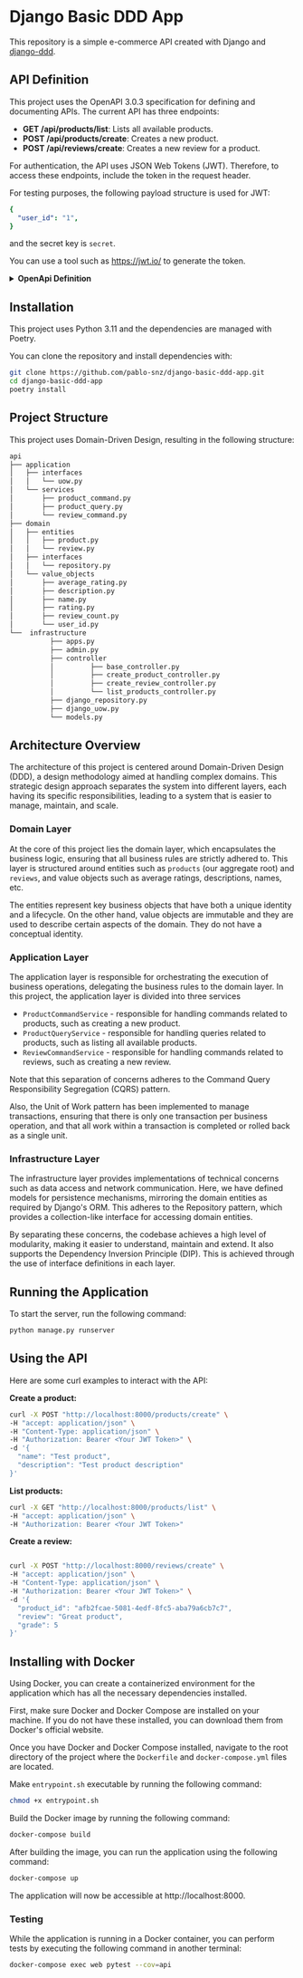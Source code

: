 # Django Basic DDD App

This repository is a simple e-commerce API created with Django and [django-ddd](https://github.com/jdiazromeral/django-ddd).

## API Definition

This project uses the OpenAPI 3.0.3 specification for defining and documenting APIs. The current API has three endpoints:

- **GET /api/products/list**: Lists all available products. 
- **POST /api/products/create**: Creates a new product. 
- **POST /api/reviews/create**: Creates a new review for a product.

For authentication, the API uses JSON Web Tokens (JWT). Therefore, to access these endpoints, include the token in the request header.

For testing purposes, the following payload structure is used for JWT:

```yaml
{
  "user_id": "1",
}
```
and the secret key is `secret`.

You can use a tool such as https://jwt.io/ to generate the token.

<details>
<summary><strong> OpenApi Definition </strong></summary>

```yaml
openapi: 3.0.3
info:
  title: DBDA - OpenAPI 3.0
  description: Basic API
  version: 0.1.0

servers:
  - url: localhost:8080
tags:
  - name: Products
    description: Our e-commerce products
  - name: Reviews
    description: Our e-commerce product's reviews

paths:
  /api/products/create:
    post:
      tags:
        - Products
      summary: Add a new product to the store
      operationId: addProduct
      security:
        - bearerAuth: [] 
      requestBody:
        description: Create a new product in the store
        content:
          application/json:
            schema:
              $ref: '#/components/schemas/Product'
        required: true
      responses:
        '200':
          description: Successful operation
          content:
            application/json:
              schema:
                $ref: '#/components/schemas/PostResponse'          
        '405':
          description: Invalid input
        '401':
          description: Unauthorized

  /api/products/list:
    get:
      tags:
        - Products
      summary: List all available products
      operationId: listProducts
      security:
        - bearerAuth: [] 
      responses:
        '200':
          description: Successful operation
          content:
            application/json:
              schema:
                type: array
                items:
                  $ref: '#/components/schemas/ProductList'          
        '404':
          description: Not Found
          
  /api/reviews/create:
    post:
      tags:
        - Reviews
      summary: Add a new review for a product
      operationId: addReview
      security:
        - bearerAuth: [] 
      requestBody:
        description: Create a new review for a product
        content:
          application/json:
            schema:
              $ref: '#/components/schemas/Review'
        required: true
      responses:
        '200':
          description: Successful operation
          content:
            application/json:
              schema:
                $ref: '#/components/schemas/PostResponse'          
        '405':
          description: Invalid input
        '403':
          description: Forbidden

components:
  schemas:
  
    Review:
      required:
        - product_id
        - review
        - grade
      type: object
      properties:
        product_id:
          type: integer
          description: ID of the product being reviewed
          example: 1
        review:
          type: string
          description: Review text for the product
          example: Increible producto
        grade:
          type: number
          description: Review grade for the product
          example: 5
  
    Product:
      required:
        - name
        - description
      type: object
      properties:
        name:
          type: string
          description: Name of the product
          example: Product1
        description:
          type: string
          description: Description of the product
          example: producto 1
          
    ProductList:
      type: object
      properties:
        product_id:
          type: integer
          description: ID of the product
          example: 1
        average_grade:
          type: number
          description: Average grade of all reviews for a product
          example: 4.5
        num_reviews:
          type: integer
          description: Number of reviews for a product
          example: 2
        user_review:
          type: string
          description: A user's review for a product
          example: Increible producto
          
    PostResponse:
      type: object
      properties:
        status:
          type: integer
          format: int64
          default: 200
          description: Status code of the response
          
  securitySchemes:
    bearerAuth:         
      type: http
      scheme: bearer
      bearerFormat: JWT
      description: JWT used for authentication

```
</details>

## Installation

This project uses Python 3.11 and the dependencies are managed with Poetry.

You can clone the repository and install dependencies with:

```bash
git clone https://github.com/pablo-snz/django-basic-ddd-app.git
cd django-basic-ddd-app
poetry install
```


## Project Structure

This project uses Domain-Driven Design, resulting in the following structure:

```bash 
api
├── application
│   ├── interfaces
│   │   └── uow.py
│   └── services
│       ├── product_command.py
│       ├── product_query.py
│       └── review_command.py
├── domain
│   ├── entities
│   │   ├── product.py
│   │   └── review.py
│   ├── interfaces
│   │   └── repository.py
│   └── value_objects
│       ├── average_rating.py
│       ├── description.py
│       ├── name.py
│       ├── rating.py
│       ├── review_count.py
│       └── user_id.py
└──  infrastructure
          ├── apps.py
          ├── admin.py
          ├── controller
          │         ├── base_controller.py
          │         ├── create_product_controller.py
          │         ├── create_review_controller.py
          │         └── list_products_controller.py
          ├── django_repository.py
          ├── django_uow.py
          └── models.py

```
## Architecture Overview

The architecture of this project is centered around Domain-Driven Design (DDD), a design methodology aimed at handling complex domains. This strategic design approach separates the system into different layers, each having its specific responsibilities, leading to a system that is easier to manage, maintain, and scale.

### Domain Layer

At the core of this project lies the domain layer, which encapsulates the business logic, ensuring that all business rules are strictly adhered to. This layer is structured around entities such as `products` (our aggregate root) and `reviews`, and value objects such as average ratings, descriptions, names, etc.

The entities represent key business objects that have both a unique identity and a lifecycle. On the other hand, value objects are immutable and they are used to describe certain aspects of the domain. They do not have a conceptual identity.

### Application Layer

The application layer is responsible for orchestrating the execution of business operations, delegating the business rules to the domain layer. In this project, the application layer is divided into three services

- `ProductCommandService` - responsible for handling commands related to products, such as creating a new product.
- `ProductQueryService` - responsible for handling queries related to products, such as listing all available products.
- `ReviewCommandService` - responsible for handling commands related to reviews, such as creating a new review.

Note that this separation of concerns adheres to the Command Query Responsibility Segregation (CQRS) pattern.

Also, the Unit of Work pattern has been implemented to manage transactions, ensuring that there is only one transaction per business operation, and that all work within a transaction is completed or rolled back as a single unit.

### Infrastructure Layer

The infrastructure layer provides implementations of technical concerns such as data access and network communication. Here, we have defined models for persistence mechanisms, mirroring the domain entities as required by Django's ORM. This adheres to the Repository pattern, which provides a collection-like interface for accessing domain entities.

By separating these concerns, the codebase achieves a high level of modularity, making it easier to understand, maintain and extend. It also supports the Dependency Inversion Principle (DIP). This is achieved through the use of interface definitions in each layer.


## Running the Application

To start the server, run the following command:

```bash
python manage.py runserver
```

## Using the API

Here are some curl examples to interact with the API:

**Create a product:**

```bash
curl -X POST "http://localhost:8000/products/create" \
-H "accept: application/json" \
-H "Content-Type: application/json" \
-H "Authorization: Bearer <Your JWT Token>" \
-d '{
  "name": "Test product",
  "description": "Test product description"
}'
```

**List products:**

```bash
curl -X GET "http://localhost:8000/products/list" \
-H "accept: application/json" \
-H "Authorization: Bearer <Your JWT Token>"
```

**Create a review:**

```bash

curl -X POST "http://localhost:8000/reviews/create" \
-H "accept: application/json" \
-H "Content-Type: application/json" \
-H "Authorization: Bearer <Your JWT Token>" \
-d '{
  "product_id": "afb2fcae-5081-4edf-8fc5-aba79a6cb7c7",
  "review": "Great product",
  "grade": 5
}'

```

## Installing with Docker

Using Docker, you can create a containerized environment for the application which has all the necessary dependencies installed.

First, make sure Docker and Docker Compose are installed on your machine. If you do not have these installed, you can download them from Docker's official website.

Once you have Docker and Docker Compose installed, navigate to the root directory of the project where the `Dockerfile` and `docker-compose.yml` files are located.

Make `entrypoint.sh` executable by running the following command:

```bash
chmod +x entrypoint.sh
```


Build the Docker image by running the following command:

```bash
docker-compose build
```

After building the image, you can run the application using the following command:

```bash
docker-compose up
```

The application will now be accessible at http://localhost:8000.


### Testing

While the application is running in a Docker container, you can perform tests by executing the following command in another terminal:

```bash
docker-compose exec web pytest --cov=api
```

